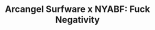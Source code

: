 ---
ee_id: '4376'
site: '1'
type: '2'
long_id: 2016-109 NYABF 2016
url: 2016-109-nyabf-2016
title: 'Arcangel Surfware x NYABF: Fuck Negativity'
year: '2016'
medium: Tradeshow booth
commission:
dims:
pitch:
ps:
live_url:
related:
youtube:
imgs: nyabf-2016-109-database-ek--GPeC.jpg,nyabf-2016-109-database-ek--bw9S.jpg,nyabf-2016-109-database-ek--8eCf.jpg,nyabf-2016-109-database-ek--wUFW.jpg,nyabf-2016-109-database-ek--Q6oU.jpg
subheading:
display_year: '2016'
download:
add_credit:
add_credits:
related_code:
layout: things-i-made
---